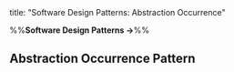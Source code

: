 <frontmatter>
title: "Software Design Patterns: Abstraction Occurrence"
</frontmatter>

<link rel="stylesheet" href="{{baseUrl}}/css/textbook.css">

<div class="website-content">

%%**Software Design Patterns →**%%

## Abstraction Occurrence Pattern

<div id="main">

<include src="what/embed.md" />

</div>

</div>
